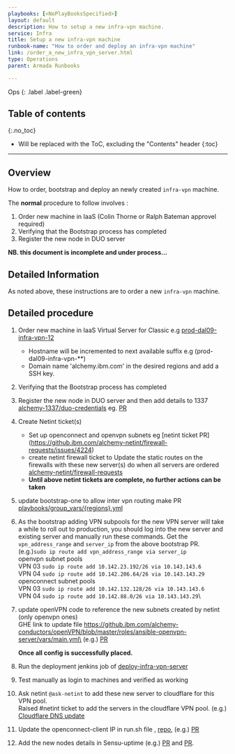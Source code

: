 ```yaml
---
playbooks: [<NoPlayBooksSpecified>]
layout: default
description: How to setup a new infra-vpn machine.
service: Infra
title: Setup a new infra-vpn machine
runbook-name: "How to order and deploy an infra-vpn machine"
link: /order_a_new_infra_vpn_server.html
type: Operations
parent: Armada Runbooks

---
```


Ops
{: .label .label-green}

## Table of contents
{:.no_toc}

* Will be replaced with the ToC, excluding the "Contents" header
{:toc}

---

## Overview

How to order, bootstrap and deploy an newly created `infra-vpn` machine.

The **normal** procedure to follow involves :
1. Order new machine in IaaS (Colin Thorne or Ralph Bateman approvel required)
1. Verifying that the Bootstrap process has completed
1. Register the new node in DUO server

**NB. this document is incomplete and under process...**


## Detailed Information

As noted above, these instructions are to order a new `infra-vpn` machine.

## Detailed procedure
1. Order new machine in IaaS Virtual Server for Classic e.g [prod-dal09-infra-vpn-12](https://cloud.ibm.com/gen1/infrastructure/bare-metal/1867063/details#main)
      - Hostname will be incremented to next available suffix e.g (prod-dal09-infra-vpn-**) 
      - Domain name 'alchemy.ibm.com' in the desired regions and add a SSH key.

1. Verifying that the Bootstrap process has completed
1. Register the new node in DUO server and then add details to 1337 [alchemy-1337/duo-credentials](https://github.ibm.com/alchemy-1337/duo-credentials) eg. [PR](https://github.ibm.com/alchemy-1337/duo-credentials/pull/6)
1. Create Netint ticket(s)
   - Set up openconnect and openvpn subnets eg [netint ticket PR] (https://github.ibm.com/alchemy-netint/firewall-requests/issues/4224)
   - create netint firewall ticket to Update the static routes on the firewalls with these new server(s) do when all servers are ordered [alchemy-netint/firewall-requests](https://github.ibm.com/alchemy-netint/firewall-requests/issues/4228)
   - **Until above netint tickets are complete, no further actions can be taken**
1. update bootstrap-one to allow inter vpn routing make PR [playbooks/group_vars/{regions}.yml](https://github.ibm.com/alchemy-conductors/bootstrap-one/pull/732)
1. As the bootstrap adding VPN subpools for the new VPN server will take a while to roll out to production, you should log into the new server and existing server and manually run these commands.
   Get the `vpn_address_range` and `server_ip` from the above bootstrap PR.\
   (e.g.)`sudo ip route add vpn_address_range via server_ip`\
   openvpn subnet pools\
   VPN 03  `sudo ip route add 10.142.23.192/26 via 10.143.143.6`\
   VPN 04  `sudo ip route add 10.142.206.64/26 via 10.143.143.29`\
   openconnect subnet pools\
   VPN 03 `sudo ip route add 10.142.132.128/26 via 10.143.143.6`\
   VPN 04 `sudo ip route add 10.142.88.0/26 via 10.143.143.29`\
1. update openVPN code to reference the new subnets created by netint (only openvpn ones)\
 GHE link to update file https://github.ibm.com/alchemy-conductors/openVPN/blob/master/roles/ansible-openvpn-server/vars/main.yml\
(e.g.) [PR](https://github.ibm.com/alchemy-conductors/openVPN/pull/60/files)

   **Once all config is successfully placed.**
1. Run the deployment jenkins job of [deploy-infra-vpn-server](https://alchemy-conductors-jenkins.swg-devops.com/view/Conductors/job/Conductors/job/Conductors-Infrastructure/job/deploy-infra-vpn-server/)
1. Test manually as login to machines and verified as working
1. Ask netint `@ask-netint` to add these new server to cloudflare for this VPN pool.\
   Raised #netint ticket to add the servers in the cloudflare VPN pool. (e.g.) [Cloudflare DNS update](https://github.ibm.com/alchemy-netint/firewall-requests/issues/4269)
 
1. Update the openconnect-client IP in run.sh file , [repo](https://github.ibm.com/alchemy-conductors/openconnect-client/blob/master/run.sh), (e.g.) [PR](https://github.ibm.com/alchemy-conductors/openconnect-client/pull/17/files)

1. Add the new nodes details in Sensu-uptime (e.g.) [PR](https://github.ibm.com/alchemy-conductors/sensu-uptime/pull/1176/files) and [PR](https://github.ibm.com/alchemy-conductors/sensu-uptime/pull/1177/files).
